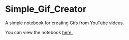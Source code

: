 Simple_Gif_Creator
==================

A simple notebook for creating Gifs from YouTube videos.

You can view the notebook [here.](http://nbviewer.ipython.org/github/cmgerber/Simple_Gif_Creator/blob/master/Making_Gifs_from_YouTube.ipynb?create=1)
